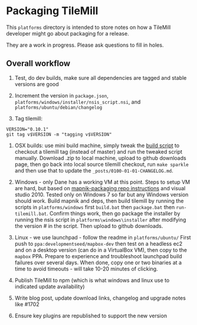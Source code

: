 # Packaging TileMill

This `platforms` directory is intended to store notes on how
a TileMill developer might go about packaging for a release.

They are a work in progress. Please ask questions to fill in holes.

## Overall workflow

1. Test, do dev builds, make sure all dependencies are tagged and stable versions are good

1. Increment the version in `package.json`, `platforms/windows/installer/nsis_script.nsi`, and `platforms/ubuntu/debian/changelog`

1. Tag tilemill:

```
VERSION="0.10.1"
git tag v$VERSION -m "tagging v$VERSION"
```

1. OSX builds: use mini build machine, simply tweak the [build script](https://github.com/mapbox/tilemill-builder-osx) to checkout a tilemill tag (instead of master) and run the tweaked script manually. Download .zip to local machine, upload to github downloads page, then go back into local source tilemill checkout, run `make sparkle` and then use that to update the `_posts/0100-01-01-CHANGELOG.md`.

1. Windows - only Dane has a working VM at this point. Steps to setup VM are hard, but based on [mapnik-packaging repo instructions](https://github.com/mapnik/mapnik-packaging) and visual studio 2010. Tested only on Windows 7 so far but any Windows version should work. Build mapnik and deps, then build tilemill by running the scripts in `platforms/windows` first `build.bat` then `package.bat` then `run-tilemill.bat`. Confirm things work, then go package the installer by running the nsis script in `platforms\windows\installer` after modifying the version # in the script. Then upload to github downloads.

1. Linux - we use launchpad - follow the readme in `platforms/ubuntu/` First push to `ppa:developmentseed/mapbox-dev` then test on a headless ec2 and on a desktop version (can do in a VirtualBox VM), then copy to the `mapbox` PPA. Prepare to experience and troubleshoot launchpad build failures over several days. When done, copy one or two binaries at a time to avoid timeouts - will take 10-20 minutes of clicking.

1. Publish TileMill to npm (which is what windows and linux use to indicated update availability)

1. Write blog post, update download links, changelog and upgrade notes like #1702

1. Ensure key plugins are republished to support the new version
